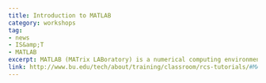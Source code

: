 ```yaml
---
title: Introduction to MATLAB 
category: workshops
tag: 
- news
- IS&amp;T
- MATLAB
excerpt: MATLAB (MATrix LABoratory) is a numerical computing environment developed by MathWorks, Inc. In short, MATLAB is a highly optimized interpreted programming language designed for intuitive and fast development of scientific computing software. This “hands-on” tutorial will introduce the MATLAB programming environment and the basic tools you will need to write your own MATLAB programs. Topics include matrix variables and operations, reading/writing data, plotting, loops, conditional statements, scripts, and functions. No prior programming experience in any language is required to attend this course.
link: http://www.bu.edu/tech/about/training/classroom/rcs-tutorials/#MATLAB_INTRO
---
```

